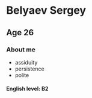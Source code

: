 # Belyaev Sergey

## Age 26

### About me
* assiduity
* persistence
* polite

#### English level: B2